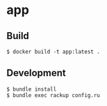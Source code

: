 # app

## Build

```shell
$ docker build -t app:latest .
```

## Development

```shell
$ bundle install
$ bundle exec rackup config.ru
```
